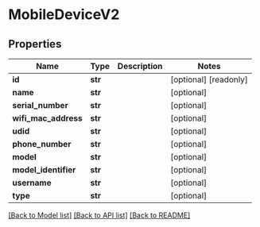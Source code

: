 # MobileDeviceV2

## Properties
Name | Type | Description | Notes
------------ | ------------- | ------------- | -------------
**id** | **str** |  | [optional] [readonly] 
**name** | **str** |  | [optional] 
**serial_number** | **str** |  | [optional] 
**wifi_mac_address** | **str** |  | [optional] 
**udid** | **str** |  | [optional] 
**phone_number** | **str** |  | [optional] 
**model** | **str** |  | [optional] 
**model_identifier** | **str** |  | [optional] 
**username** | **str** |  | [optional] 
**type** | **str** |  | [optional] 

[[Back to Model list]](../README.md#documentation-for-models) [[Back to API list]](../README.md#documentation-for-api-endpoints) [[Back to README]](../README.md)



